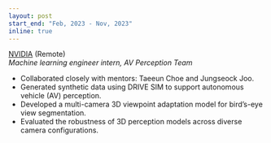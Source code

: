 ```yaml
---
layout: post
start_end: "Feb, 2023 - Nov, 2023"
inline: true
---
```


[NVIDIA](https://nvidia.com/) (Remote) \
_Machine learning engineer intern, AV Perception Team_

- Collaborated closely with mentors: Taeeun Choe and Jungseock Joo.
- Generated synthetic data using DRIVE SIM to support autonomous vehicle (AV) perception.
- Developed a multi-camera 3D viewpoint adaptation model for bird’s-eye view segmentation.
- Evaluated the robustness of 3D perception models across diverse camera configurations.
